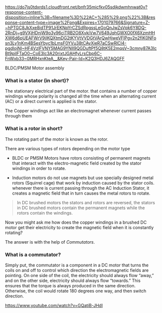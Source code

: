 https://do7js0tdxrds1.cloudfront.net/bnfr35micfkv05sdjkdwmhnwat0v?response-content-disposition=inline%3B+filename%3D%22AC+%285%29.png%22%3B&response-content-type=image%2Fpng&Expires=1701079766&Signature=Z-~hPTGC8JkXxe8idTP91JrEKNpYrCZSdRpgssLeGoQnJwZsVpk6Y8DQ-2RnDj~g9VXjHDnjW9o3y96ciTRB2O8XvkiVw7V649JqhGWXO0fX6XzmHHXW6d6pUEAFWrV9jIKQXtmDG2tKYVtVVDGtVArQwHjweVFIPgv2n2fIK0NFosn3Ly1nKm4BSesYbyc1bLmsF0YVu38tCAyXieR7aCSwRlCI4-pgdIojNI~HF4VzlFVNY5MAG9YNlI9QGDuftPf5Q8tK5E2mqsV~3cmny87A3IcBt9piIFTaO0~CoE3lc3A20rixtJGAHfyLrsCbp6C-FnWxb33~0MRHxnKteA__&Key-Pair-Id=K2Q3HDJ6ZAQGFF

BLDC/PMSM Motor assembly


### What is a stator (in short)?

The stationary electrical part of the motor. that contains a number of copper windings whose polarity is changed all the time when an alternating current (AC) or a direct current is applied is the stator. 

The Copper windings act like an electromagnet whenever current passes through them 

### What is a rotor in short?

The rotating part of the motor is known as the rotor. 

There are various types of rotors depending on the motor type

* BLDC or PMSM Motors have rotors consisting of permanent magnets that interact with the electro-magnetic field created by the stator windings in order to rotate.

* Induction motors do not use magnets but use specially designed metal rotors (Squirrel cage) that work by induction caused by the stator coils. whenever there is current passing through the AC Induction Stator, it creates a magnetic field that in turn causes the metal rotors to rotate. 

> In DC brushed motors the stators and rotors are reversed, the stators in DC brushed motors contain the permanent magnets while the rotors contain the windings.


Now you might ask me how does the copper windings in a brushed DC motor get their electricity to create the magnetic field when it is constantly rotating?

The answer is with the help of *Commutators*. 


### What is a commutator?

Simply put, the commutator is a component in a DC motor that turns the coils on and off to control which direction the electromagnetic fields are pointing. On one side of the coil, the electricity should always flow “away,” and on the other side, electricity should always flow “towards.” This ensures that the torque is always produced in the same direction. Otherwise, the coil would rotate 180 degrees one way, and then switch direction.


https://www.youtube.com/watch?v=GQatiB-JHdI